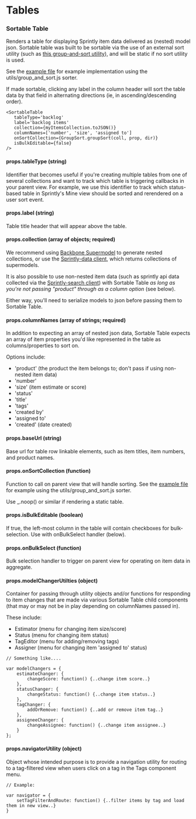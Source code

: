 # Tables

### Sortable Table

Renders a table for displaying Sprintly item data delivered as (nested) model json. Sortable table was built to be sortable via the use of an external sort utility (such as [this group-and-sort utility](../src/utils/group_and_sort.js)), and will be static if no sort utility is used.

See the [example file](../examples/tables.html) for example implementation using the utils/group_and_sort.js sorter.

If made sortable, clicking any label in the column header will sort the table data by that field in alternating directions (ie, in ascending/descending order).


```
<SortableTable
   tableType='backlog'
   label='backlog items'
   collection={myItemsCollection.toJSON()}
   columnNames=['number', 'size', 'assigned to']
   onSortCollection={GroupSort.groupSort(coll, prop, dir)}
   isBulkEditable={false}
/>
```

#### props.tableType (string)
Identifier that becomes useful if you're creating multiple tables from one of several collections and want to track which table is triggering callbacks in your parent view. For example, we use this identifier to track which status-based table in Sprintly's Mine view should be sorted and rerendered on a user sort event.


#### props.label (string)
Table title header that will appear above the table.


#### props.collection (array of objects; required)
We recommend using [Backbone Supermodel](http://pathable.github.io/supermodel/) to generate nested collections, or use the [Sprintly-data client](https://github.com/sprintly/sprintly-data), which returns collections of supermodels.

It is also possible to use non-nested item data (such as sprintly api data collected via the [Sprintly-search client](https://github.com/sprintly/sprintly-search)) with Sortable Table _as long as you're not passing "product" through as a column option_ (see below).

Either way, you'll need to serialize models to json before passing them to Sortable Table.


#### props.columnNames (array of strings; required)
In addition to expecting an array of nested json data, Sortable Table expects an array of item properties you'd like represented in the table as columns/properties to sort on.

Options include:

* 'product' (the product the item belongs to; don't pass if using non-nested item data)
* 'number'
* 'size' (item estimate or score)
* 'status'
* 'title'
* 'tags'
* 'created by'
* 'assigned to'
* 'created' (date created)


#### props.baseUrl (string)
Base url for table row linkable elements, such as item titles, item numbers, and product names.


#### props.onSortCollection (function)
Function to call on parent view that will handle sorting. See the [example file](../examples/tables.html) for example using the utils/group_and_sort.js sorter.

Use _.noop() or similar if rendering a static table.


#### props.isBulkEditable (boolean)
If true, the left-most column in the table will contain checkboxes for bulk-selection. Use with onBulkSelect handler (below).


#### props.onBulkSelect (function)
Bulk selection handler to trigger on parent view for operating on item data in aggregate.


#### props.modelChangerUtilties (object)
Container for passing through utility objects and/or functions for responding to item changes that are made via various Sortable Table child components (that may or may not be in play depending on columnNames passed in).

These include:

* Estimator (menu for changing item size/score)
* Status (menu for changing item status)
* TagEditor (menu for adding/removing tags)
* Assigner (menu for changing item 'assigned to' status)

```
// Something like....

var modelChangers = {
    estimateChanger: {
        changeScore: function() {..change item score..}
    },
    statusChanger: {
        changeStatus: function() {..change item status..}
    },
    tagChanger: {
        addOrRemove: function() {..add or remove item tag..}
    },
    assigneeChanger: {
        changeAssignee: function() {..change item assignee..}
    }
};
```


#### props.navigatorUtility (object)
Object whose intended purpose is to provide a navigation utility for routing to a tag-filtered view when users click on a tag in the Tags component menu.

```
// Example:

var navigator = {
    setTagFilterAndRoute: function() {..filter items by tag and load them in new view..}
}
```

